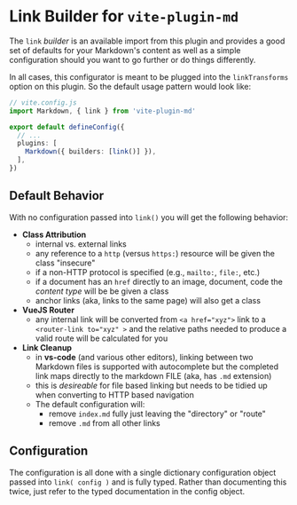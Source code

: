 # Link Builder for `vite-plugin-md`

The `link` _builder_ is an available import from this plugin and provides a good set of defaults for your Markdown's content as well as a simple configuration should you want to go further or do things differently.

In all cases, this configurator is meant to be plugged into the `linkTransforms` option on this plugin. So the default usage pattern would look like:

```ts
// vite.config.js
import Markdown, { link } from 'vite-plugin-md'

export default defineConfig({
  // ...
  plugins: [
    Markdown({ builders: [link()] }),
  ],
})
```

## Default Behavior

With no configuration passed into `link()` you will get the following behavior:

- **Class Attribution**
  - internal vs. external links
  - any reference to a `http` (versus `https:`) resource will be given the class "insecure"
  - if a non-HTTP protocol is specified (e.g., `mailto:`, `file:`, etc.)
  - if a document has an `href` directly to an image, document, code the _content type_ will be be given a class
  - anchor links (aka, links to the same page) will also get a class
- **VueJS Router**
  - any internal link will be converted from `<a href="xyz">` link to a `<router-link to="xyz" >` and the relative paths needed to produce a valid route will be calculated for you
- **Link Cleanup**
  - in **vs-code** (and various other editors), linking between two Markdown files is supported with autocomplete but the completed link maps directly to the markdown FILE (aka, has `.md` extension)
  - this is _desireable_ for file based linking but needs to be tidied up when converting to HTTP based navigation
  - The default configuration will:
    - remove `index.md` fully just leaving the "directory" or "route"
    - remove `.md` from all other links

## Configuration

The configuration is all done with a single dictionary configuration object passed into `link( config )` and is fully typed. Rather than documenting this twice, just refer to the typed documentation in the config object.
